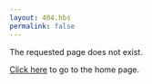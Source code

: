 ```yaml
---
layout: 404.hbs
permalink: false
---
```

The requested page does not exist.

[Click here](./) to go to the home page.
